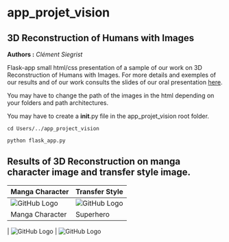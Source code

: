 # app_projet_vision
## 3D Reconstruction of Humans with Images

**Authors :** *Clément Siegrist*

Flask-app small html/css presentation of a sample of our work on 3D Reconstruction of Humans with Images. For more details and exemples of our results
and of our work consults the slides of our oral presentation [here](https://github.com/clementsiegrist/app_projet_vision/blob/main/Grand_Projet_Vision_final-compressed.pdf).

You may have to change the path of the images in the html depending on your folders and path architectures. 

You may have to create a __init__.py file in the app_projet_vision root folder.

```
cd Users/../app_project_vision
```

```
python flask_app.py
```

## Results of 3D Reconstruction on manga character image and transfer style image.

Manga Character | Transfer Style
------------ | -------------
![GitHub Logo](https://github.com/clementsiegrist/app_projet_vision/blob/main/static/thor/Capture%20d%E2%80%99e%CC%81cran%202021-01-25%20a%CC%80%2014.54.05.png) | ![GitHub Logo](https://github.com/clementsiegrist/app_projet_vision/blob/main/static/transfer/ts_blue.png)
Manga Character | Superhero
 |
![GitHub Logo](https://github.com/clementsiegrist/app_projet_vision/blob/main/static/thor/Capture%20d%E2%80%99e%CC%81cran%202021-01-25%20a%CC%80%2013.30.57.png) | ![GitHub Logo](https://github.com/clementsiegrist/app_projet_vision/blob/main/static/thor/Capture%20d%E2%80%99e%CC%81cran%202021-01-25%20a%CC%80%2014.58.50.png)
